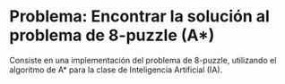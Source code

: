 # Problema: Encontrar la solución al problema de 8-puzzle (A*)

Consiste en una implementación del problema de 8-puzzle, utilizando el algoritmo
de A* para la clase de Inteligencia Artificial (IA).



